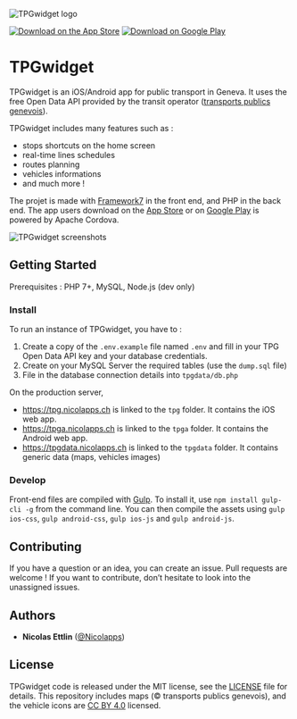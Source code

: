 ![TPGwidget logo](https://www.nicolapps.ch/tpgwidget/name.png)

[![Download on the App Store](https://user-images.githubusercontent.com/551004/29770691-a2082ff4-8bc6-11e7-89a6-964cd405ea8e.png)](https://tinyurl.com/TPGwidget-iOS)
[![Download on Google Play](https://user-images.githubusercontent.com/551004/29770692-a20975c6-8bc6-11e7-8ab0-1cde275496e0.png)](https://tinyurl.com/TPGwidget-Android)

# TPGwidget
TPGwidget is an iOS/Android app for public transport in Geneva. It uses the free Open Data API provided by the transit operator ([transports publics genevois](http://data.tpg.ch/)).

TPGwidget includes many features such as :
- stops shortcuts on the home screen
- real-time lines schedules
- routes planning
- vehicles informations
- and much more !

The projet is made with [Framework7](http://framework7.io) in the front end, and PHP in the back end. The app users download on the [App Store](https://github.com/tpgwidget/ios) or on [Google Play](https://github.com/tpgwidget/android) is powered by Apache Cordova.

![TPGwidget screenshots](https://www.nicolapps.ch/tpgwidget/screenshots.png)

## Getting Started

Prerequisites : PHP 7+, MySQL, Node.js (dev only)

### Install

To run an instance of TPGwidget, you have to :
1. Create a copy of the `.env.example` file named `.env` and fill in your TPG Open Data API key and your database credentials.
2. Create on your MySQL Server the required tables (use the `dump.sql` file)
3. File in the database connection details into `tpgdata/db.php`

On the production server,
- https://tpg.nicolapps.ch is linked to the `tpg` folder. It contains the iOS web app.
- https://tpga.nicolapps.ch is linked to the `tpga` folder. It contains the Android web app.
- https://tpgdata.nicolapps.ch is linked to the `tpgdata` folder. It contains generic data (maps, vehicles images)

### Develop
Front-end files are compiled with [Gulp](https://gulpjs.com). To install it, use `npm install gulp-cli -g` from the command line. You can then compile the assets using `gulp ios-css`, `gulp android-css`, `gulp ios-js` and `gulp android-js`.

## Contributing
If you have a question or an idea, you can create an issue. Pull requests are welcome ! If you want to contribute, don’t hesitate to look into the unassigned issues.

## Authors
- **Nicolas Ettlin** ([@Nicolapps](https://github.com/Nicolapps))

## License
TPGwidget code is released under the MIT license, see the [LICENSE](https://github.com/tpgwidget/tpgwidget/blob/master/LICENSE) file for details. This repository includes maps (© transports publics genevois), and the vehicle icons are [CC BY 4.0](https://creativecommons.org/licenses/by/4.0/deed.en) licensed.
